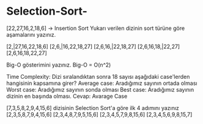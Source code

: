 # Selection-Sort-
[22,27,16,2,18,6] -> Insertion Sort
Yukarı verilen dizinin sort türüne göre aşamalarını yazınız.

[2,|27,16,22,18,6]
[2,6,|16,22,18,27]
[2,6,16,|22,18,27]
[2,6,16,18,|22,27]
[2,6,16,18,22,27]

Big-O gösterimini yazınız.
Big-O = O(n^2)

Time Complexity: Dizi sıralandıktan sonra 18 sayısı aşağıdaki case'lerden hangisinin kapsamına girer? 
Average case: Aradığımız sayının ortada olması
Worst case: Aradığımız sayının sonda olması
Best case: Aradığımız sayının dizinin en başında olması.
Cevap: Avarage Case

[7,3,5,8,2,9,4,15,6] dizisinin Selection Sort'a göre ilk 4 adımını yazınız
[2,3,5,8,7,9,4,15,6]
[2,3,4,8,7,9,5,15,6]
[2,3,4,5,7,9,8,15,6]
[2,3,4,5,6,9,8,15,7]
